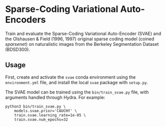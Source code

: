 # Sparse-Coding Variational Auto-Encoders

Train and evaluate the Sparse-Coding Variational Auto-Encoder (SVAE) and the Olshausen & Field (1996, 1997) original sparse coding model (coined *sparsenet*) on naturalistic images from the Berkeley Segmentation Dataset (BDSD300). 

## Usage

First, create and activate the `svae` conda environment using the `environment.yml` file, and install the local `svae` package with `setup.py`. 

The SVAE model can be trained using the `bin/train_svae.py` file, with arguments handled through Hydra. For example:
```
python3 bin/train_svae.py \
    models.svae.prior='CAUCHY' \
    train.svae.learning_rate=1e-05 \
    train.svae.num_epochs=32
```
